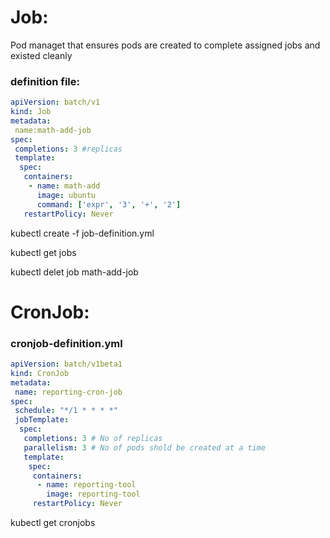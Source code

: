 # Job:
Pod managet that ensures pods are created to complete assigned jobs and existed cleanly

### definition file:
```yaml
apiVersion: batch/v1
kind: Job
metadata:
 name:math-add-job
spec:
 completions: 3 #replicas
 template:
  spec:
   containers:
    - name: math-add
      image: ubuntu
      command: ['expr', '3', '+', '2']
   restartPolicy: Never
```

kubectl create -f job-definition.yml

kubectl get jobs

kubectl delet job math-add-job

# CronJob:

### cronjob-definition.yml
```yaml
apiVersion: batch/v1beta1
kind: CronJob
metadata:
 name: reporting-cron-job
spec:
 schedule: "*/1 * * * *"
 jobTemplate:
  spec:
   completions: 3 # No of replicas
   parallelism: 3 # No of pods shold be created at a time
   template:
    spec:
     containers:
      - name: reporting-tool
        image: reporting-tool
     restartPolicy: Never
```

kubectl get cronjobs

